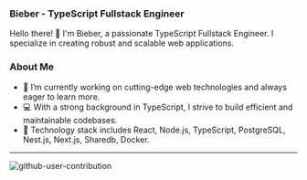 ### Bieber - TypeScript Fullstack Engineer

Hello there! 👋 I'm Bieber, a passionate TypeScript Fullstack Engineer. I specialize in creating robust and scalable web applications.

### About Me

- 🌱 I’m currently working on cutting-edge web technologies and always eager to learn more.
- 💻 With a strong background in TypeScript, I strive to build efficient and maintainable codebases.
- 🚀 Technology stack includes React, Node.js, TypeScript, PostgreSQL, Nest.js, Next.js, Sharedb, Docker.

----------

![github-user-contribution](https://github.com/tea-artist/tea-artist/assets/113977203/14062376-3c0a-4750-947c-540eef0b9f26)
